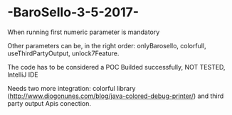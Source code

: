 # -BaroSello-3-5-2017-

When running first numeric parameter is mandatory

Other parameters can be, in the right order:
                    onlyBarosello,
                    colorfull,
                    useThirdPartyOutput,
                    unlock7Feature.
                    
                    
The code has to be considered a POC
Builded successfully,
NOT TESTED,
IntelliJ IDE

Needs two more integration: colorful library (http://www.diogonunes.com/blog/java-colored-debug-printer/) and third party output Apis conection.
